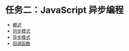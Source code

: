 # 任务二：JavaScript 异步编程

- [概述](https://github.com/soonespresso/lagou-frontend-2020/tree/async-get-starting)
- [同步模式](https://github.com/soonespresso/lagou-frontend-2020/tree/async-synchronous)
- [异步模式](https://github.com/soonespresso/lagou-frontend-2020/tree/async-asynchronous)
- [回调函数](https://github.com/soonespresso/lagou-frontend-2020/tree/async-callback-function)

